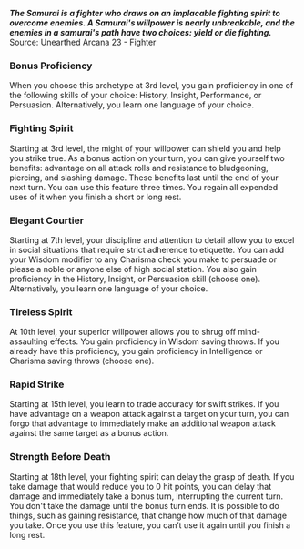 ***The Samurai is a fighter who draws on an implacable fighting spirit to overcome enemies. A Samurai's willpower is nearly unbreakable, and the enemies in a samurai's path have two choices: yield or die fighting.***
Source: Unearthed Arcana 23 - Fighter
### Bonus Proficiency
When you choose this archetype at 3rd level, you gain proficiency in one of the following skills of your choice: History, Insight, Performance, or Persuasion. Alternatively, you learn one language of your choice.
### Fighting Spirit
Starting at 3rd level, the might of your willpower can shield you and help you strike true. As a bonus action on your turn, you can give yourself two benefits: advantage on all attack rolls and resistance to bludgeoning, piercing, and slashing damage. These benefits last until the end of your next turn.
You can use this feature three times. You regain all expended uses of it when you finish a short or long rest.
### Elegant Courtier
Starting at 7th level, your discipline and attention to detail allow you to excel in social situations that require strict adherence to etiquette. You can add your Wisdom modifier to any Charisma check you make to persuade or please a noble or anyone else of high social station.
You also gain proficiency in the History, Insight, or Persuasion skill (choose one). Alternatively, you learn one language of your choice.
### Tireless Spirit
At 10th level, your superior willpower allows you to shrug off mind-assaulting effects. You gain proficiency in Wisdom saving throws. If you already have this proficiency, you gain proficiency in Intelligence or Charisma saving throws (choose one).
### Rapid Strike
Starting at 15th level, you learn to trade accuracy for swift strikes. If you have advantage on a weapon attack against a target on your turn, you can forgo that advantage to immediately make an additional weapon attack against the same target as a bonus action.
### Strength Before Death
Starting at 18th level, your fighting spirit can delay the grasp of death. If you take damage that would reduce you to 0 hit points, you can delay that damage and immediately take a bonus turn, interrupting the current turn. You don't take the damage until the bonus turn ends. It is possible to do things, such as gaining resistance, that change how much of that damage you take.
Once you use this feature, you can’t use it again until you finish a long rest.